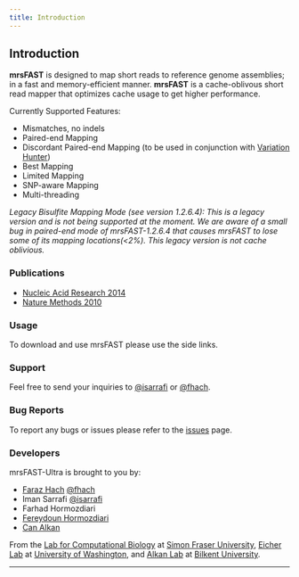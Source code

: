 ```yaml
---
title: Introduction
---
```


## Introduction

**mrsFAST** is designed to map short reads to reference genome assemblies; in a fast and memory-efficient manner. **mrsFAST** is a cache-oblivous short read mapper that optimizes cache usage to get higher performance.

Currently Supported Features:

- Mismatches, no indels
- Paired-end Mapping
- Discordant Paired-end Mapping (to be used in conjunction with [Variation Hunter](http://variationhunter.sourceforge.net))
- Best Mapping
- Limited Mapping
- SNP-aware Mapping
- Multi-threading

*Legacy Bisulfite Mapping Mode (see version 1.2.6.4): This is a legacy version and is not being supported at the moment. We are aware of a small bug in paired-end mode of mrsFAST-1.2.6.4 that causes mrsFAST to lose some of its mapping locations(<2%). This legacy version is not cache oblivious.*

### Publications

- [Nucleic Acid Research 2014](http://nar.oxfordjournals.org/content/42/W1/W494)
- [Nature Methods 2010](http://www.nature.com/nmeth/journal/v7/n8/full/nmeth0810-576.html)

### Usage

To download and use mrsFAST please use the side links.

### Support

Feel free to send your inquiries to [@isarrafi](http://github.com/isarrafi/) or [@fhach](http://github.com/fhach).

### Bug Reports

To report any bugs or issues please refer to the [issues](https://github.com/sfu-compbio/mrsfast/issues) page.

### Developers

mrsFAST-Ultra is brought to you by:

- [Faraz Hach](http://www.cs.sfu.ca/~fhach/personal/) [@fhach](http://github.com/fhach)
- Iman Sarrafi [@isarrafi](http://github.com/isarrafi/)
- Farhad Hormozdiari
- [Fereydoun Hormozdiari](http://www.gs.washington.edu/~fhormozd/)
- [Can Alkan](http://www.cs.bilkent.edu.tr/~calkan/)

From the [Lab for Computational Biology](http://compbio.cs.sfu.ca) at [Simon Fraser University](http://www.sfu.ca), [Eicher Lab](http://eichlerlab.gs.washington.edu/) at [University of Washington](http://www.washington.edu), and [Alkan Lab](http://www.cs.bilkent.edu.tr/~calkan/compgen/) at [Bilkent University](http://www.bilkent.edu.tr/).

---
